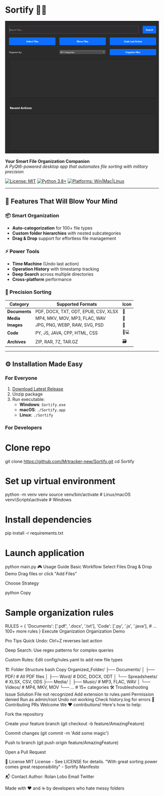 # Sortify 📂✨

![Sortify Banner](screenshots/app_screenshot.png) 

**Your Smart File Organization Companion**  
*A PyQt6-powered desktop app that automates file sorting with military precision*

[![License: MIT](https://img.shields.io/badge/License-MIT-yellow.svg)](https://opensource.org/licenses/MIT)
[![Python 3.8+](https://img.shields.io/badge/Python-3.8%2B-blue.svg)](https://www.python.org/)
[![Platforms: Win|Mac|Linux](https://img.shields.io/badge/Platforms-Windows%20%7C%20macOS%20%7C%20Linux-lightgrey.svg)](https://github.com/Mrtracker-new/Sortify/releases)

---

## 🚀 Features That Will Blow Your Mind

### 📦 Smart Organization
- **Auto-categorization** for 100+ file types
- **Custom folder hierarchies** with nested subcategories
- **Drag & Drop** support for effortless file management

### ⚡ Power Tools
- **Time Machine** (Undo last action)
- **Operation History** with timestamp tracking
- **Deep Search** across multiple directories
- **Cross-platform** performance

### 🎯 Precision Sorting
| Category      | Supported Formats                          | Icon |
|---------------|--------------------------------------------|------|
| **Documents** | PDF, DOCX, TXT, ODT, EPUB, CSV, XLSX       | 📄   |
| **Media**     | MP4, MKV, MOV, MP3, FLAC, WAV              | 🎵   |
| **Images**    | JPG, PNG, WEBP, RAW, SVG, PSD              | 📸   |
| **Code**      | PY, JS, JAVA, CPP, HTML, CSS               | 👨💻 |
| **Archives**  | ZIP, RAR, 7Z, TAR.GZ                       | 🗃️  |

---

## ⚙️ Installation Made Easy

### For Everyone
1. [Download Latest Release](https://github.com/Mrtracker-new/Sortify/releases)
2. Unzip package
3. Run executable:
   - **Windows**: `Sortify.exe`
   - **macOS**: `./Sortify.app`
   - **Linux**: `./Sortify`

### For Developers

# Clone repo
git clone https://github.com/Mrtracker-new/Sortify.git
cd Sortify

# Set up virtual environment
python -m venv venv
source venv/bin/activate  # Linux/macOS
venv\Scripts\activate    # Windows

# Install dependencies
pip install -r requirements.txt

# Launch application
python main.py
🎮 Usage Guide
Basic Workflow
Select Files
Drag & Drop Demo
Drag files or click "Add Files"

Choose Strategy

python
Copy
# Sample organization rules
RULES = {
    'Documents': ['.pdf', '.docx', '.txt'],
    'Code': ['.py', '.js', '.java'],
    # ... 100+ more rules
}
Execute Organization
Organization Demo

Pro Tips
Quick Undo: Ctrl+Z reverses last action

Deep Search: Use regex patterns for complex queries

Custom Rules: Edit config/rules.yaml to add new file types

🏗️ Folder Structure
bash
Copy
Organized_Folder/
├── Documents/
│   ├── PDF/           # All PDF files
│   ├── Word/          # DOC, DOCX, ODT
│   └── Spreadsheets/  # XLSX, CSV, ODS
├── Media/
│   ├── Music/         # MP3, FLAC, WAV
│   └── Videos/        # MP4, MKV, MOV
└── ... # 15+ categories
🛠️ Troubleshooting
Issue	Solution
File not recognized	Add extension to rules.yaml
Permission denied	Run as admin/root
Undo not working	Check history.log for errors
🤝 Contributing PRs Welcome
We ❤️ contributions! Here's how to help:

Fork the repository

Create your feature branch (git checkout -b feature/AmazingFeature)

Commit changes (git commit -m 'Add some magic')

Push to branch (git push origin feature/AmazingFeature)

Open a Pull Request

📜 License
MIT License - See LICENSE for details.
"With great sorting power comes great responsibility" - Sortify Manifesto

📬 Contact
Author: Rolan Lobo
Email
Twitter <!-- Replace with actual -->

Made with ❤️ and ☕ by developers who hate messy folders
